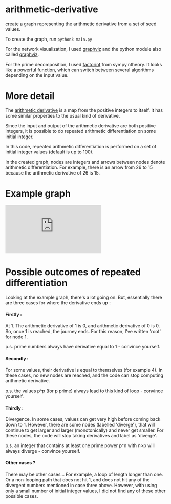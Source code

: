 # arithmetic-derivative
create a graph representing the arithmetic derivative from a set of seed values.

To create the graph, run ``` python3 main.py ```

For the network visualization, I used [graphviz](https://www.graphviz.org/) and the python module also called [graphviz](https://www.graphviz.org/).

For the prime decomposition, I used [factorint](https://docs.sympy.org/latest/modules/ntheory.html#sympy.ntheory.factor_.factorint) from sympy.ntheory. It looks like a powerful function, which can switch between several algorithms depending on the input value.

# More detail

The [arithmetic derivative](https://en.wikipedia.org/wiki/Arithmetic_derivative) is a map from the positive integers to itself. It has some similar properties to the usual kind of derivative.

Since the input and output of the arithmetic derivative are both positive integers, it is possible to do repeated arithmetic differentiation on some initial integer.

In this code, repeated arithmetic differentiation is performed on a set of initial integer values (default is up to 100).

In the created graph, nodes are integers and arrows between nodes denote arithmetic differentiation. For example, there is an arrow from 26 to 15 because the arithmetic derivative of 26 is 15.

# Example graph

![nice example repeated derivative](https://github.com/joelN123/arithmetic-derivative/blob/master/nice_example_repeated_derivative.pdf)

# Possible outcomes of repeated differentiation

Looking at the example graph, there's a lot going on. But, essentially there are three cases for where the derivative ends up :

#### Firstly :

At 1. The arithmetic derivative of 1 is 0, and arithmetic derivative of 0 is 0. So, once 1 is reached, the journey ends. For this reason, I've written 'root' for node 1.

p.s. prime numbers always have derivative equal to 1 - convince yourself.

#### Secondly :

For some values, their derivative is equal to themselves (for example 4). In these cases, no new nodes are reached, and the code can stop computing arithmetic derivative.

p.s. the values p^p (for p prime) always lead to this kind of loop - convince yourself.

#### Thirdly :

Divergence. In some cases, values can get very high before coming back down to 1. However, there are some nodes (labelled 'diverge'), that will continue to get larger and larger (monotonically) and never get smaller. For these nodes, the code will stop taking derivatives and label as 'diverge'.

p.s. an integer that contains at least one prime power p^n with n>p will always diverge - convince yourself.

#### Other cases ?

There may be other cases... For example, a loop of length longer than one. Or a non-looping path that does not hit 1, and does not hit any of the divergent numbers mentioned in case three above. However, with using only a small number of initial integer values, I did not find any of these other possible cases.
